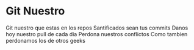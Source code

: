 # Git Nuestro

Git nuestro que estas en los repos
Santificados sean tus commits 
Danos hoy nuestro pull de cada dia
Perdona nuestros conflictos 
Como tambien perdonamos los de otros geeks